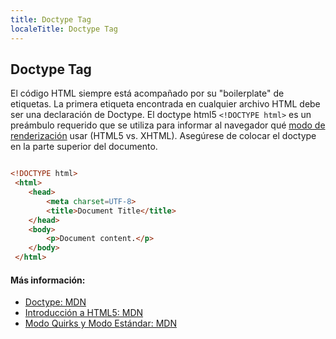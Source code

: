 ```yaml
---
title: Doctype Tag
localeTitle: Doctype Tag
---
```

## Doctype Tag

El código HTML siempre está acompañado por su "boilerplate" de etiquetas. La primera etiqueta encontrada en cualquier archivo HTML debe ser una declaración de Doctype. El doctype html5 `<!DOCTYPE html>` es un preámbulo requerido que se utiliza para informar al navegador qué [modo de renderización](https://developer.mozilla.org/en-US/docs/Quirks_Mode_and_Standards_Mode) usar (HTML5 vs. XHTML). Asegúrese de colocar el doctype en la parte superior del documento.

```html

<!DOCTYPE html> 
 <html> 
    <head> 
        <meta charset=UTF-8> 
        <title>Document Title</title> 
    </head> 
    <body> 
        <p>Document content.</p> 
    </body> 
 </html> 
```

#### Más información:

*   [Doctype: MDN](https://developer.mozilla.org/en-US/docs/Glossary/Doctype)
*   [Introducción a HTML5: MDN](https://developer.mozilla.org/en-US/docs/Web/Guide/HTML/HTML5/Introduction_to_HTML5)
*   [Modo Quirks y Modo Estándar: MDN](https://developer.mozilla.org/en-US/docs/Quirks_Mode_and_Standards_Mode)